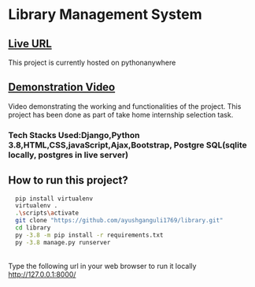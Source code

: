 # Library Management System<br/>
## <a href = "http://ayushganguli.pythonanywhere.com/">Live URL</a>
 This project is currently hosted on pythonanywhere
## <a href = "https://drive.google.com/file/d/105JgcLOzbaZz0U5cUqHUa70U5xycprlV/view?usp=sharing">Demonstration Video</a>
Video demonstrating the working and functionalities of the project.
This project has been done as part of take home internship selection task.<br>
### <b>Tech Stacks Used:</b>Django,Python 3.8,HTML,CSS,javaScript,Ajax,Bootstrap, Postgre SQL(sqlite locally, postgres in live server)
## How to run this project?
```bash
  pip install virtualenv
  virtualenv .
  .\scripts\activate
  git clone "https://github.com/ayushganguli1769/library.git"
  cd library
  py -3.8 -m pip install -r requirements.txt
  py -3.8 manage.py runserver
 ```

</br> Type the following url in your web browser to run it locally http://127.0.0.1:8000/  </br>
